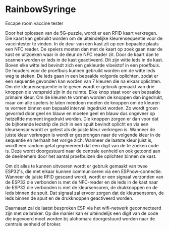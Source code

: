 # RainbowSyringe
Escape room vaccine tester

Door het oplossen van de 5G-puzzle, wordt er een RFID kaart verkregen. Die kaart kan gebruikt worden om de uiteindelijke kleurensequentie voor de vaccintester te vinden. In de deur van een kast zit op een bepaalde plaats een NFC reader. De spelers moeten dan met de kaart op zoek gaan naar de kast en uitzoeken waar in de deur de NFC reader zit. Door de kaart dan te scannen worden er leds in de kast geactiveerd. Dit zijn witte leds in de kast. Boven elke witte led bevindt zich een gekleurde vloeistof in een proefbuis. De houders voor de proefbuis kunnen gebruikt worden om de witte leds weg te steken. De leds gaan in een bepaalde volgorde oplichten, zodat er een sequentie gevonden kan worden van 7 kleuren die na elkaar oplichten. Om die kleurensequentie in te geven wordt er gebruik gemaakt van drie knoppen die verspreid zijn in de ruimte. Elke knop staat voor een bepaalde primaire kleur. Om de kleuren te vormen worden de knoppen dan ingedrukt, maar om alle spelers te laten meedoen moeten de knoppen om de kleuren te vormen binnen een bepaald interval ingedrukt worden. Zo wordt groen gevormd door geel en blauw en moeten geel en blauw dus ongeveer op hetzelfde moment ingedrukt worden. Die knoppen zorgen er dan voor dat de bijhorende ledstrip die zich in een spuit bevindt oplicht en via een kleursensor wordt er getest als de juiste kleur verkregen is. Wanneer de juiste kleur verkregen is wordt er gesprongen naar de volgende kleur in de sequentie en herhaalt het vorige zich. Wanneer de laatste kleur juist is, wordt een random getal gegenereerd dat een digit van de te zoeken code is. Deze wordt doorgestuurd naar de centrale eenheid en ook getoond aan de deelnemers door het aantal proefbuizen die oplichten binnen de kast.

Om dit alles te kunnen uitvoeren wordt er gebruik gemaakt van twee ESP32's, die met elkaar kunnen communiceren via een ESPnow-connectie. Wanneer de juiste RFID gescand wordt, wordt er een signaal verzonden van de ESP32 die verbonden is met de NFC-reader en de leds in de kast naar de ESP32 die verbonden is met de kleursensoren, de drukknoppen en de leds binnen de spuit. Dat signaal zal ervoor zorgen dat de kleursensoren, de leds binnen de spuit en de drukknoppen geactiveerd worden.

Daarnaast zal de laatst besproken ESP via het wifi-netwerk geconnecteerd zijn met de broker. Op die manier kan er uiteindelijk een digit van de code die ingevoerd moet worden bij alohomara doorgestuurd worden naar de centrale eenheid of broker.
